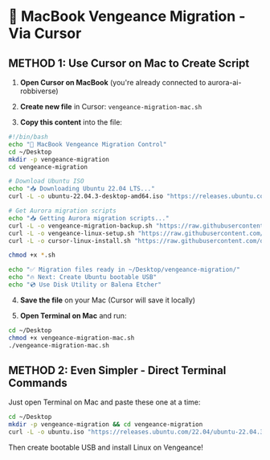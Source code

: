 # 🍎 MacBook Vengeance Migration - Via Cursor

## METHOD 1: Use Cursor on Mac to Create Script

1. **Open Cursor on MacBook** (you're already connected to aurora-ai-robbiverse)

2. **Create new file** in Cursor: `vengeance-migration-mac.sh`

3. **Copy this content** into the file:

```bash
#!/bin/bash
echo "🍎 MacBook Vengeance Migration Control"
cd ~/Desktop
mkdir -p vengeance-migration
cd vengeance-migration

# Download Ubuntu ISO
echo "📥 Downloading Ubuntu 22.04 LTS..."
curl -L -o ubuntu-22.04.3-desktop-amd64.iso "https://releases.ubuntu.com/22.04/ubuntu-22.04.3-desktop-amd64.iso"

# Get Aurora migration scripts
echo "📥 Getting Aurora migration scripts..."
curl -L -o vengeance-migration-backup.sh "https://raw.githubusercontent.com/dark-red-one/aurora-ai-robbiverse/main/vengeance-migration-backup.sh"
curl -L -o vengeance-linux-setup.sh "https://raw.githubusercontent.com/dark-red-one/aurora-ai-robbiverse/main/vengeance-linux-setup.sh"
curl -L -o cursor-linux-install.sh "https://raw.githubusercontent.com/dark-red-one/aurora-ai-robbiverse/main/cursor-linux-install.sh"

chmod +x *.sh

echo "✅ Migration files ready in ~/Desktop/vengeance-migration/"
echo "🔥 Next: Create Ubuntu bootable USB"
echo "💿 Use Disk Utility or Balena Etcher"
```

4. **Save the file** on your Mac (Cursor will save it locally)

5. **Open Terminal on Mac** and run:
```bash
cd ~/Desktop
chmod +x vengeance-migration-mac.sh
./vengeance-migration-mac.sh
```

## METHOD 2: Even Simpler - Direct Terminal Commands

Just open Terminal on Mac and paste these one at a time:

```bash
cd ~/Desktop
mkdir -p vengeance-migration && cd vengeance-migration
curl -L -o ubuntu.iso "https://releases.ubuntu.com/22.04/ubuntu-22.04.3-desktop-amd64.iso"
```

Then create bootable USB and install Linux on Vengeance!
